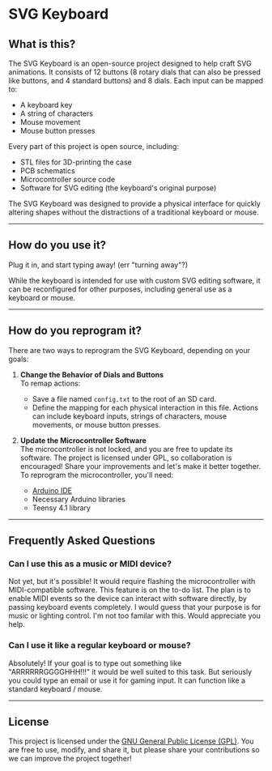 # SVG Keyboard

## What is this?

The SVG Keyboard is an open-source project designed to help craft SVG animations. It consists of 12 buttons (8 rotary dials that can also be pressed like buttons, and 4 standard buttons) and 8 dials. Each input can be mapped to:

- A keyboard key
- A string of characters
- Mouse movement
- Mouse button presses

Every part of this project is open source, including:

- STL files for 3D-printing the case
- PCB schematics
- Microcontroller source code
- Software for SVG editing (the keyboard's original purpose)

The SVG Keyboard was designed to provide a physical interface for quickly altering shapes without the distractions of a traditional keyboard or mouse.

---

## How do you use it?

Plug it in, and start typing away! (err "turning away"?)

While the keyboard is intended for use with custom SVG editing software, it can be reconfigured for other purposes, including general use as a keyboard or mouse.

---

## How do you reprogram it?

There are two ways to reprogram the SVG Keyboard, depending on your goals:

1. **Change the Behavior of Dials and Buttons**  
   To remap actions:
   - Save a file named `config.txt` to the root of an SD card.
   - Define the mapping for each physical interaction in this file. Actions can include keyboard inputs, strings of characters, mouse movements, or mouse button presses.

2. **Update the Microcontroller Software**  
   The microcontroller is not locked, and you are free to update its software. The project is licensed under GPL, so collaboration is encouraged! Share your improvements and let's make it better together. To reprogram the microcontroller, you'll need:
   - [Arduino IDE](https://www.arduino.cc/en/software)
   - Necessary Arduino libraries
   - Teensy 4.1 library

---

## Frequently Asked Questions

### Can I use this as a music or MIDI device?
Not yet, but it's possible! It would require flashing the microcontroller with MIDI-compatible software. This feature is on the to-do list. The plan is to enable MIDI events so the device can interact with software directly, by passing keyboard events completely. I would guess that your purpose is for music or lighting control. I'm not too familar with this. Would appreciate you help.

### Can I use it like a regular keyboard or mouse?
Absolutely! If your goal is to type out something like "ARRRRRRGGGGHHH!!!" it would be well suited to this task. But seriously you could type an email or use it for gaming input. It can function like a standard keyboard / mouse.

---

## License

This project is licensed under the [GNU General Public License (GPL)](https://www.gnu.org/licenses/gpl-3.0.en.html). You are free to use, modify, and share it, but please share your contributions so we can improve the project together!

